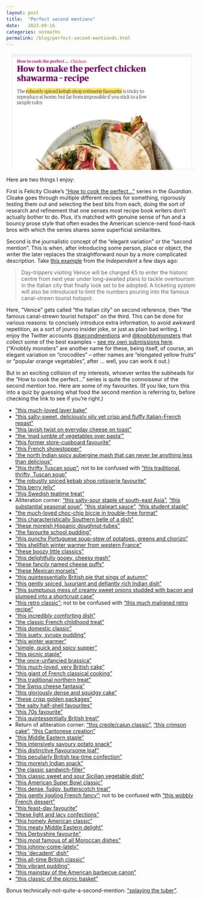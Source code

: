 ```yaml
---
layout: post
title:  "Perfect second mentions"
date:   2023-09-16
categories: notmaths
permalink: /blog/perfect-second-mentionds.html
---
```


![](../assets/img/second-kebab.png)

Here are two things I enjoy:

First is Felicity Cloake’s [“How to cook the perfect…”](https://www.theguardian.com/food/series/how-to-cook-the-perfect----) series in the *Guardian*. Cloake goes through multiple different recipes for something, rigorously testing them out and selecting the best bits from each, doing the sort of research and refinement that one senses most recipe book writers don’t actually bother to do. Plus, it’s matched with genuine sense of fun and a bouncy prose style that often evades the American science-nerd food-hack bros with which the series shares some superficial similarities.

Second is the journalistic concept of the “elegant variation” or the “second mention”. This is when, after introducing some person, place or object, the writer the later replaces the straightforward noun by a more complicated description. Take [this example](https://www.independent.co.uk/travel/news-and-advice/venice-tourist-tax-fees-italy-overtourism-b2409844.html) from the *Independent* a few days ago:

> Day-trippers visiting Venice will be charged €5 to enter the historic centre from next year under long-awaited plans to tackle overtourism in the Italian city that finally look set to be adopted. A ticketing system will also be introduced to limit the numbers pouring into the famous canal-strewn tourist hotspot.

Here, “Venice” gets called “the Italian city” on second reference, then “the famous canal-strewn tourist hotspot” on the third. This can be done for various reasons: to concisely introduce extra information, to avoid awkward repetition, as a sort of journo insider joke, or just as plain bad writing. I enjoy the Twitter accounts [@secondmentions](https://twitter.com/secondmentions) and [@knobblymonsters](https://twitter.com/knobblymonsters) that collect some of the best examples – [see my own submissions here](https://twitter.com/search?q=from%3Ampaldridge%20secondmentions&f=live). (“Knobbly monsters” are another name for these, being itself, of course, an elegant variation on “crocodiles” – other names are “elongated yellow fruits” or “popular orange vegetables”, after … well, you can work it out.)

But in an exciting collision of my interests, whoever writes the subheads for the “How to cook the perfect…” series is quite the connoisseur of the second mention too. Here are some of my favourites. (If you like, turn this into a quiz by guessing what food the second mention is referring to, before checking the link to see if you’re right.)

* [“this much-loved layer bake”](https://www.theguardian.com/food/2023/aug/09/how-to-make-the-perfect-vegan-moussaka-recipe-felicity-cloake)
* [“this salty-sweet, deliciously oily yet crisp and fluffy Italian-French repast”](https://www.theguardian.com/food/2023/jun/21/how-to-make-the-perfect-pissaladiere-recipe-felicity-cloake)
* [“this lavish twist on everyday cheese on toast”](https://www.theguardian.com/food/2023/jun/14/how-to-make-the-perfect-crab-rarebit-recipe-felicity-cloake)
* [“the ‘mad jumble of vegetables over pasta’”](https://www.theguardian.com/food/2023/may/03/how-to-make-the-perfect-pasta-primavera-recipe-felicity-cloake)
* [“this former store-cupboard favourite”](https://www.theguardian.com/food/2023/jan/04/how-to-make-the-perfect-carrot-and-coriander-soup-recipe-felicity-cloake)
* [“this French showstopper”](https://www.theguardian.com/food/2022/dec/18/how-to-make-the-perfect-chocolate-roulade-recipe-felicity-cloake)
* [“the north Indian spicy aubergine mash that can never be anything less than delicious”](https://www.theguardian.com/food/2022/sep/28/how-to-make-the-perfect-baingan-bharta-aubergine-dip-recipe-felicity-cloake)
* [“this thrifty Tuscan soup”](https://www.theguardian.com/food/2022/aug/24/how-to-make-the-perfect-pappa-al-pomodoro-tuscan-tomato-and-bread-soup-recipe); not to be confused with [“this traditional, thrifty, Tuscan soup”](https://www.theguardian.com/food/2022/oct/12/how-to-make-the-perfect-ribollita-soup-recipe-felicity-cloake)
* [“the robustly spiced kebab shop rotisserie favourite”](https://www.theguardian.com/food/2022/aug/17/how-to-make-the-perfect-chicken-shawarma-recipe-felicity-cloake)
* [“this berry jelly”](https://www.theguardian.com/food/2022/jul/27/how-to-make-the-perfect-raspberry-jelly-felicity-cloake)
* [“this Swedish teatime treat”](https://www.theguardian.com/food/2022/apr/13/how-to-make-the-perfect-cardamom-buns-recipe-felicity-cloake)
* Alliteration corner: [“this salty-sour staple of south-east Asia”](https://www.theguardian.com/food/2022/feb/02/how-to-make-the-perfect-pork-or-chicken-duck-or-tofu-larb-recipe), [“this substantial seasonal soup”](https://www.theguardian.com/food/2021/oct/27/how-to-make-the-perfect-pumpkin-soup-recipe), [“this stalwart sauce”](https://www.theguardian.com/lifeandstyle/2017/jan/05/how-to-make-the-perfect-blue-cheese-dip), [“this student staple”](https://www.theguardian.com/lifeandstyle/wordofmouth/2013/oct/17/how-to-make-perfect-nachos)
* [“the much-loved choc-chip biccie in trouble-free format”](https://www.theguardian.com/food/2021/sep/15/how-to-make-the-perfect-gluten-free-chocolate-chip-cookies-recipe)
* [“this characteristically Southern belle of a dish”](https://www.theguardian.com/food/2021/sep/08/how-to-make-the-perfect-creamed-corn-recipe-felicity-cloake)
* [“these moreish Hispanic doughnut-tubes”](https://www.theguardian.com/food/2021/jun/30/how-to-make-churros-recipe)
* [“the favourite school pudding”](https://www.theguardian.com/food/2021/apr/14/how-to-make-perfect-pineapple-upside-down-cake-recipe-felicity-cloake)
* [“this punchy Portuguese soup-stew of potatoes, greens and chorizo”](https://www.theguardian.com/food/2021/mar/10/how-to-make-the-perfect-caldo-verde-recipe-felicity-cloake)
* [“this shellfish winter warmer from western France”](https://www.theguardian.com/food/2021/feb/03/how-to-make-the-perfect-mouclade-mussels-recipe-felicity-cloake)
* [“these boozy little classics”](https://www.theguardian.com/food/2020/mar/04/how-to-cook-the-perfect-rum-babas-recipe)
* [“this delightfully gooey, cheesy mash”](https://www.theguardian.com/food/2020/feb/05/how-to-cook-the-perfect-aligot-felicity-cloake)
* [“these fancily named cheese puffs”](https://www.theguardian.com/food/2019/dec/18/how-make-perfect-gougeres-cheese-puffs-felicity-cloake-recipe)
* [“these Mexican morsels”](https://www.theguardian.com/food/2019/nov/20/how-to-cook-the-perfect-quesadilla-recipe-felicity-cloake)
* [“this quintessentially British pie that sings of autumn”](https://www.theguardian.com/food/2019/oct/02/how-to-cook-the-perfect-apple-and-blackberry-pie-recipe-felicity-cloake)
* [“this gently spiced, luxuriant and defiantly rich Indian dish”](https://www.theguardian.com/food/2019/jun/26/dal-makhani-recipe-the-perfect-felicity-cloake)
* [“this sumptuous mess of creamy sweet onions studded with bacon and slumped into a shortcrust case”](https://www.theguardian.com/food/2019/may/15/perfect-french-onion-tart-recipe-felicity-cloake)
* [“this retro classic”](https://www.theguardian.com/food/2019/apr/17/how-to-make-the-perfect-profiteroles-recipe-felicity-cloake); not to be confused with [“this much maligned retro recipe”](https://www.theguardian.com/lifeandstyle/2018/may/30/peach-melba-recipe-felicity-cloake)
* [“this incredibly comforting dish”](https://www.theguardian.com/food/2019/mar/20/perfect-colcannon-recipe-potatoes-cabbage-felicity-cloake)
* [“the classic French childhood treat”](https://www.theguardian.com/lifeandstyle/2018/jul/25/french-dessert-iles-flottantes-creme-anglaise-custard-meringue-recipe)
* [“this domestic classic”](https://www.theguardian.com/lifeandstyle/2018/apr/19/the-perfect-shepherds-pie-recipe-felicity-cloake)
* [“this suety, syrupy pudding”](https://www.theguardian.com/lifeandstyle/2018/jan/25/the-perfect-sussex-pond-pudding-felicity-cloake)
* [“this winter warmer”](https://www.theguardian.com/lifeandstyle/2018/jan/04/how-make-perfect-broccoli-stilton-soup-cheese-shallots-stock-cream)
* [“simple, quick and spicy supper”](https://www.theguardian.com/lifeandstyle/2017/oct/05/how-to-cook-the-perfect-penne-allarrabbiata)
* [“this picnic staple”](https://www.theguardian.com/lifeandstyle/2017/jul/20/how-to-make-the-perfect-vegetarian-scotch-eggs)
* [“the once-unfancied brassica”](https://www.theguardian.com/lifeandstyle/wordofmouth/2017/apr/13/how-to-cook-perfect-roasted-cauliflower-felicity-cloake)
* [“this much-loved, very British cake”](https://www.theguardian.com/lifeandstyle/wordofmouth/2017/mar/23/how-to-bake-the-perfect-swiss-roll-felicity-cloake)
* [“this giant of French classical cooking”](https://www.theguardian.com/lifeandstyle/wordofmouth/2017/mar/09/how-to-cook-the-perfect-boeuf-bourguignon)
* [“this traditional northern treat”](https://www.theguardian.com/lifeandstyle/wordofmouth/2017/feb/23/how-to-make-the-perfect-eccles-cakes)
* [“the Swiss cheese fantasia”](https://www.theguardian.com/lifeandstyle/wordofmouth/2017/feb/09/how-to-make-the-perfect-fondue)
* [“this gloriously dense and squidgy cake”](https://www.theguardian.com/lifeandstyle/wordofmouth/2017/feb/02/how-to-cook-the-perfect-sticky-orange-cake)
* [“these crisp golden packages”](https://www.theguardian.com/lifeandstyle/2017/jan/26/how-to-make-the-perfect-spring-rolls)
* [“the salty half-shell favourites”](https://www.theguardian.com/lifeandstyle/2016/dec/01/how-to-cook-perfect-oysters-rockefeller)
* [“this 70s favourite”](https://www.theguardian.com/lifeandstyle/wordofmouth/2016/nov/24/how-to-cook-the-perfect-beef-stroganoff)
* [“this quintessentially British treat”](https://www.theguardian.com/lifeandstyle/2016/oct/27/how-to-make-the-perfect-jaffa-cakes)
* Return of alliteration corner: [“this creole/cajun classic”](https://www.theguardian.com/lifeandstyle/2016/oct/20/how-to-cook-the-perfect-jambalaya), [“this crimson cake”](https://www.theguardian.com/lifeandstyle/wordofmouth/2016/aug/11/how-to-cook-the-perfect-red-velvet-cake), [“this Cantonese creation”](https://www.theguardian.com/lifeandstyle/wordofmouth/2013/oct/02/how-to-make-perfect-singapore-noodles)
* [“this Middle Eastern staple”](https://www.theguardian.com/lifeandstyle/wordofmouth/2016/jul/13/how-to-cook-the-perfect-pitta-bread)
* [“this intensively savoury potato snack”](https://www.theguardian.com/lifeandstyle/wordofmouth/2016/feb/18/how-to-cook-perfect-aloo-tikki)
* [“this distinctive flavoursome loaf”](https://www.theguardian.com/lifeandstyle/wordofmouth/2016/jan/28/how-to-make-the-perfect-rye-bread)
* [“this peculiarly British tea-time confection”](https://www.theguardian.com/lifeandstyle/2016/jan/14/how-to-make-the-perfect-battenberg-cake)
* [“this moreish Indian snack”](https://www.theguardian.com/lifeandstyle/wordofmouth/2015/nov/26/how-to-make-the-perfect-samosas)
* [“the classic sandwich-filler”](https://www.theguardian.com/lifeandstyle/2015/sep/16/how-to-make-the-perfect-egg-mayonnaise-sandwich)
* [“this classic sweet and sour Sicilian vegetable dish”](https://www.theguardian.com/lifeandstyle/2015/jul/29/how-to-cook-perfect-caponata-felicity-cloake)
* [“this American Super Bowl classic”](https://www.theguardian.com/lifeandstyle/2015/jul/08/how-to-cook-perfect-buffalo-wings-recipe)
* [“this dense, fudgy, butterscotch treat”](https://www.theguardian.com/lifeandstyle/2015/jun/24/how-make-perfect-blondies-felicity-cloake)
* [“this gently jiggling French fancy”](https://www.theguardian.com/lifeandstyle/wordofmouth/2015/may/07/how-to-cook-perfect-creme-caramel-recipe); not to be confused with [“this wobbly French dessert”](https://www.theguardian.com/lifeandstyle/wordofmouth/2013/aug/29/how-to-cook-perfect-cherry-clafoutis)
* [“this feast-day favourite”](https://www.theguardian.com/lifeandstyle/2015/mar/26/how-to-cook-the-perfect-sinmel-cake)
* [“these light and lacy confections”](https://www.theguardian.com/lifeandstyle/wordofmouth/2014/oct/09/how-to-bake-perfect-florentines-recipe)
* [“this homely American classic”](https://www.theguardian.com/lifeandstyle/wordofmouth/2013/oct/10/how-make-perfect-plum-cobbler)
* [“this meaty Middle Eastern delight”](https://www.theguardian.com/lifeandstyle/wordofmouth/2013/jul/03/how-to-make-perfect-kofte)
* [“this Derbyshire favourite”](https://www.theguardian.com/lifeandstyle/wordofmouth/2013/apr/17/how-make-perfect-bakewell-tart)
* [“this most famous of all Moroccan dishes”](https://www.theguardian.com/lifeandstyle/wordofmouth/2013/mar/13/how-make-perfect-chicken-tagine)
* [“this johnny-come-lately”](https://www.theguardian.com/lifeandstyle/wordofmouth/2012/aug/30/how-to-cook-perfect-banana-bread)
* [“this 'decadent' dish”](https://www.theguardian.com/lifeandstyle/wordofmouth/2012/jun/07/how-cook-perfect-chicken-kiev)
* [“this all-time British classic”](https://www.theguardian.com/lifeandstyle/wordofmouth/2012/may/31/how-to-cook-the-perfect-scotch-egg)
* [“this vibrant pudding”](https://www.theguardian.com/lifeandstyle/wordofmouth/2011/jul/06/how-cook-perfect-summer-pudding)
* [“this mainstay of the American barbecue canon”](https://www.theguardian.com/lifeandstyle/wordofmouth/2011/jun/30/how-cook-perfect-barbecue-ribs)
* [“this classic of the picnic basket”](https://www.theguardian.com/lifeandstyle/wordofmouth/2011/may/26/how-to-cook-perfect-quiche-lorraine)

Bonus technically-not-quite-a-second-mention: [“splaying the tuber”](https://www.theguardian.com/lifeandstyle/wordofmouth/2010/mar/15/best-mashed-potato-method).
